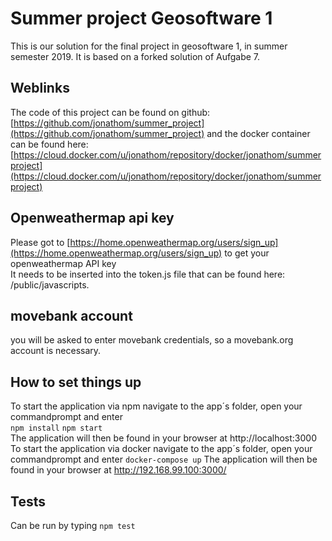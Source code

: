 # Summer project Geosoftware 1
This is our solution for the final project in geosoftware 1, in summer semester 2019.
It is based on a forked solution of Aufgabe 7.
## Weblinks
The code of this project can be found on github: [https://github.com/jonathom/summer_project](https://github.com/jonathom/summer_project)
and the docker container can be found here: [https://cloud.docker.com/u/jonathom/repository/docker/jonathom/summerproject](https://cloud.docker.com/u/jonathom/repository/docker/jonathom/summerproject)
## Openweathermap api key
Please got to [https://home.openweathermap.org/users/sign_up](https://home.openweathermap.org/users/sign_up) to get your openweathermap API key <br/>
It needs to be inserted into the token.js file that can be found here: /public/javascripts.
## movebank account
you will be asked to enter movebank credentials, so a movebank.org account is necessary.
## How to set things up
To start the application via npm navigate to the app´s folder, open your commandprompt and enter <br/>
`npm install`
`npm start` <br/>
The application will then be found in your browser at http://localhost:3000 <br/>
To start the application via docker navigate to the app´s folder, open your commandprompt and enter
`docker-compose up`
The application will then be found in your browser at http://192.168.99.100:3000/
## Tests
Can be run by typing `npm test`
